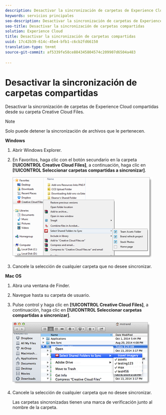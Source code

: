 ```yaml
---
description: Desactivar la sincronización de carpetas de Experience Cloud compartidas desde su carpeta Creative Cloud Files.
keywords: servicios principales
seo-description: Desactivar la sincronización de carpetas de Experience Cloud compartidas desde su carpeta Creative Cloud Files.
seo-title: Desactivar la sincronización de carpetas compartidas
solution: Experience Cloud
title: Desactivar la sincronización de carpetas compartidas
uuid: 17c42b39-614c-45e4-bfb1-c6cb2fd66150
translation-type: tm+mt
source-git-commit: af5339fe58ce884345804574c209907d6504a483

---
```



# Desactivar la sincronización de carpetas compartidas

Desactivar la sincronización de carpetas de Experience Cloud compartidas desde su carpeta Creative Cloud Files.

>[!NOTE]
>
>Solo puede detener la sincronización de archivos que le pertenecen.
<p class="head"> <b>Windows</b> </p>

1. Abrir Windows Explorer.

1. En Favoritos, haga clic con el botón secundario en la carpeta **[!UICONTROL Creative Cloud Files]**, a continuación, haga clic en **[!UICONTROL Seleccionar carpetas compartidas a sincronizar]**.

   ![](assets/select_sync_folders.png)

1. Cancele la selección de cualquier carpeta que no desee sincronizar.

<p class="head"> <b>Mac OS</b> </p>

1. Abra una ventana de Finder.

1. Navegue hasta su carpeta de usuario.

1. Pulse control y haga clic en **[!UICONTROL Creative Cloud Files]**, a continuación, haga clic en **[!UICONTROL Seleccionar carpetas compartidas a sincronizar]**.

   ![](assets/select_sync_folders_mac.png)

1. Cancele la selección de cualquier carpeta que no desee sincronizar.

   Las carpetas sincronizadas tienen una marca de verificación junto al nombre de la carpeta.